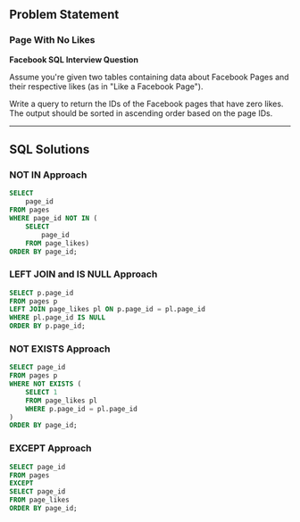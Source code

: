 ## Problem Statement

### Page With No Likes  
**Facebook SQL Interview Question**  

Assume you're given two tables containing data about Facebook Pages and their respective likes (as in "Like a Facebook Page").

Write a query to return the IDs of the Facebook pages that have zero likes. The output should be sorted in ascending order based on the page IDs.

---

## SQL Solutions

### **NOT IN Approach**  
```sql
SELECT 
    page_id 
FROM pages 
WHERE page_id NOT IN ( 
    SELECT 
        page_id
    FROM page_likes)
ORDER BY page_id;
```

### **LEFT JOIN and IS NULL Approach**  
```sql
SELECT p.page_id 
FROM pages p
LEFT JOIN page_likes pl ON p.page_id = pl.page_id
WHERE pl.page_id IS NULL
ORDER BY p.page_id;
```

### **NOT EXISTS Approach**  
```sql
SELECT page_id 
FROM pages p
WHERE NOT EXISTS (
    SELECT 1 
    FROM page_likes pl 
    WHERE p.page_id = pl.page_id
)
ORDER BY page_id;
```

### **EXCEPT Approach**  
```sql
SELECT page_id 
FROM pages
EXCEPT
SELECT page_id 
FROM page_likes
ORDER BY page_id;
